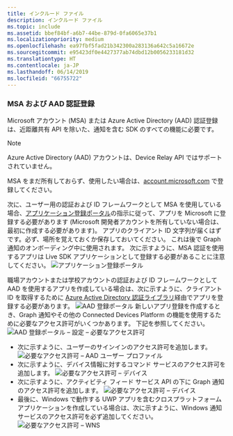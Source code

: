 ```yaml
---
title: インクルード ファイル
description: インクルード ファイル
ms.topic: include
ms.assetid: bbef84bf-a6b7-44be-879d-0fa6065e37b1
ms.localizationpriority: medium
ms.openlocfilehash: ea97fbf5fad21b342300a283136a642c5a16672e
ms.sourcegitcommit: e95423df0e4427377ab74dbd12b0056233181d32
ms.translationtype: HT
ms.contentlocale: ja-JP
ms.lasthandoff: 06/14/2019
ms.locfileid: "66755722"
---
```

### <a name="msa-and-aad-authentication-registration"></a>MSA および AAD 認証登録

Microsoft アカウント (MSA) または Azure Active Directory (AAD) 認証登録は、近距離共有 API を除いた、通知を含む SDK のすべての機能に必要です。 

> [!NOTE]
> Azure Active Directory (AAD) アカウントは、Device Relay API ではサポートされていません。

MSA をまだ所有しておらず、使用したい場合は、[account.microsoft.com](https://account.microsoft.com/account) で登録してください。

次に、ユーザー用の認証および ID フレームワークとして MSA を使用している場合、[アプリケーション登録ポータル](https://apps.dev.microsoft.com/)の指示に従って、アプリを Microsoft に登録する必要があります (Microsoft 開発者アカウントを所有していない場合は、最初に作成する必要があります)。 アプリのクライアント ID 文字列が届くはずです。必ず、場所を覚えておくか保存しておいてください。 これは後で Graph 通知のオンボーディング中に使用されます。 次に示すように、MSA 認証を使用するアプリは Live SDK アプリケーションとして登録する必要があることに注意してください。
![アプリケーション登録ポータル](../../notifications/media/msa_app_registration/app_registration_portal.png)

職場アカウントまたは学校アカウントの認証および ID フレームワークとして AAD を使用するアプリを作成している場合は、次に示すように、クライアント ID を取得するために [Azure Active Directory 認証ライブラリ](https://docs.microsoft.com/azure/active-directory/develop/active-directory-authentication-libraries)経由でアプリを登録する必要があります。 
 ![AAD 登録ポータル](../../notifications/media/aad_registration_portal/aad_registration_portal.png) 新しいアプリ登録を作成するとき、Graph 通知やその他の Connected Devices Platform の機能を使用するために必要なアクセス許可がいくつかあります。 下記を参照してください。 
![AAD 登録ポータル – 設定 – 必要なアクセス許可](../../notifications/media/aad_registration_portal/aad_registration_portal_permissions.png)
* 次に示すように、ユーザーのサインインのアクセス許可を追加します。
![必要なアクセス許可 – AAD ユーザー プロファイル](../../notifications/media/aad_registration_portal/permissions_1_user.png)
* 次に示すように、デバイス情報に対するコマンド サービスのアクセス許可を追加します。
![必要なアクセス許可 – デバイス](../../notifications/media/aad_registration_portal/permissions_2_devices.png)
* 次に示すように、アクティビティ フィード サービス API の下に Graph 通知のアクセス許可を追加します。
![必要なアクセス許可 – デバイス](../../notifications/media/aad_registration_portal/permissions_3_graph_notifications.png)
* 最後に、Windows で動作する UWP アプリを含むクロスプラットフォーム アプリケーションを作成している場合は、次に示すように、Windows 通知サービスのアクセス許可を必ず追加してください。 
![必要なアクセス許可 – WNS](../../notifications/media/aad_registration_portal/permissions_4_wns_push.png)
